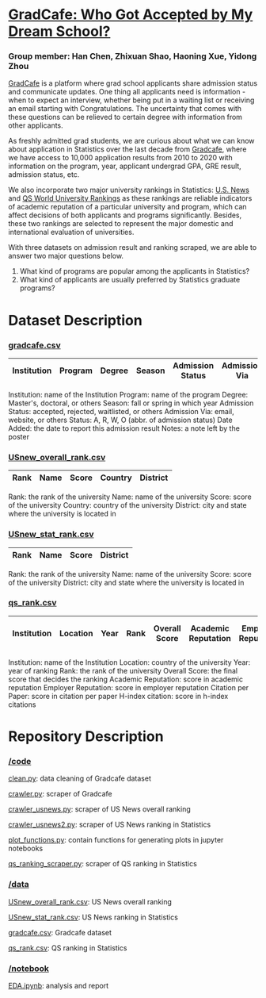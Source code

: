 # [GradCafe: Who Got Accepted by My Dream School?](https://yidongzhou.github.io/projects.html)

### Group member: Han Chen, Zhixuan Shao, Haoning Xue, Yidong Zhou

[GradCafe](https://www.thegradcafe.com/) is a platform where grad school applicants share admission status and communicate updates. One thing all applicants need is information - when to expect an interview, whether being put in a waiting list or receiving an email starting with Congratulations. The uncertainty that comes with these questions can be relieved to certain degree with information from other applicants.

As freshly admitted grad students, we are curious about what we can know about application in Statistics over the last decade from [Gradcafe](https://www.thegradcafe.com/), where we have access to 10,000 application results from 2010 to 2020 with information on the program, year, applicant undergrad GPA, GRE result, admission status, etc.

We also incorporate two major university rankings in Statistics: [U.S. News](https://www.usnews.com/best-colleges/rankings/national-universities) and [QS World University Rankings](https://www.topuniversities.com/university-rankings/world-university-rankings/2020) as these rankings are reliable indicators of academic reputation of a particular university and program, which can affect decisions of both applicants and programs significantly. Besides, these two rankings are selected to represent the major domestic and international evaluation of universities.

With three datasets on admission result and ranking scraped, we are able to answer two major questions below.
1. What kind of programs are popular among the applicants in Statistics?
2. What kind of applicants are usually preferred by Statistics graduate programs?

# Dataset Description
### [gradcafe.csv](data/gradcafe.csv)

| Institution | Program | Degree | Season | Admission Status | Admission Via | Status | Date Added | Notes |
|    :---:    |  :---:  |  :---: |  :---: |      :---:       |     :---:     |  :---: |    :---:   | :---: |

Institution: name of the Institution
Program: name of the program
Degree: Master's, doctoral, or others
Season: fall or spring in which year
Admission Status: accepted, rejected, waitlisted, or others
Admission Via: email, website, or others
Status: A, R, W, O (abbr. of admission status)
Date Added: the date to report this admission result
Notes: a note left by the poster

### [USnew_overall_rank.csv](data/USnew_overall_rank.csv)

| Rank | Name | Score | Country | District |
|:---: |:---: | :---: |  :---:  |  :---:   |

Rank: the rank of the university
Name: name of the university
Score: score of the university
Country: country of the university
District: city and state where the university is located in

### [USnew_stat_rank.csv](data/USnew_stat_rank.csv)

| Rank | Name | Score| District |
|:---: |:---: | :---:|  :---:   |

Rank: the rank of the university
Name: name of the university
Score: score of the university
District: city and state where the university is located in

### [qs_rank.csv](data/qs_rank.csv)

| Institution | Location | Year | Rank | Overall Score | Academic Reputation | Employer Reputation | Citation per Paper | H-index citation |
|    :---:    |  :---:   |:---: | :---:|   :---:       |        :---:        |       :---:         |       :---:        |      :---:       |

Institution: name of the Institution
Location: country of the university
Year: year of ranking
Rank: the rank of the university
Overall Score: the final score that decides the ranking
Academic Reputation: score in academic reputation
Employer Reputation: score in employer reputation
Citation per Paper: score in citation per paper
H-index citation: score in h-index citations 

# Repository Description
### [/code](code)
[clean.py](code/clean.py): data cleaning of Gradcafe dataset

[crawler.py](code/crawler.py): scraper of Gradcafe

[crawler_usnews.py](code/crawler_usnews.py): scraper of US News overall ranking

[crawler_usnews2.py](code/crawler_usnews2.py): scraper of US News ranking in Statistics

[plot_functions.py](code/plot_functions.py): contain functions for generating plots in jupyter notebooks

[qs_ranking_scraper.py](code/qs_ranking_scraper.py): scraper of QS ranking in Statistics

### [/data](data)
[USnew_overall_rank.csv](data/USnew_overall_rank.csv): US News overall ranking

[USnew_stat_rank.csv](data/USnew_stat_rank.csv): US News ranking in Statistics

[gradcafe.csv](data/gradcafe.csv): Gradcafe dataset

[qs_rank.csv](data/qs_rank.csv): QS ranking in Statistics

### [/notebook](notebook)
[EDA.ipynb](notebooks/EDA.ipynb): analysis and report
